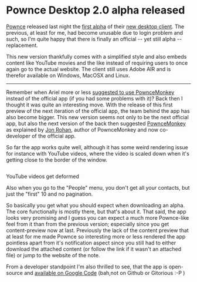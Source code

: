 # Pownce Desktop 2.0 alpha released

<img src="http://img.skitch.com/20080712-n6ftn8516dtk7hrkh6tsxmgbim.png" class="left" alt="" />[Pownce](http://pownce.com) released last night the [first alpha](http://blog.pownce.com/2008/07/11/pownce-desktop-20-alpha/) of their [new desktop client](http://pownce.com/download/). The previous, at least for me, had become unusable due to login problem and such, so I'm quite happy that there is finally an official -- yet still alpha -- replacement.

This new version thankfully comes with a simplified style and also embeds content like YouTube movies and the like instead of requiring users to once again go to the actual website. The client still uses Adobe AIR and is therefor available on Windows, MacOSX and Linux. 

-------------------------------

Remember when Ariel more or less [suggested to use PownceMonkey](http://zerokspot.com/weblog/2008/07/02/new-pownce-app-on-the-horizon/) instead of the official app (if you had some problems with it)? Back then I thought it was quite an interesting move. With the release of this first preview of the next iteration of the official app, the team behind the app has also become bigger. This new version seems not only to be the next official app, but also the next version of the back then suggested [PownceMonkey](http://powncemonkey.com) as explained by [Jon Rohan](http://powncemonkey.com/blog/2008/07/11/pownce-monkey-monkey-awesome/), author of PownceMonkey and now co-developer of the official app.

So far the app works quite well, although it has some weird rendering issue for instance with YouTube videos, where the video is scaled down when it's getting close to the border of the window.

<div class="figure"><img src="http://img.skitch.com/20080712-cnjjx77jr6gn2bpjx31h4u18jm.png" alt=""/><p class="caption">YouTube videos get deformed</p></div>

Also when you go to the "People" menu, you don't get all your contacts, but just the "first" 10 and no pagination.

So basically you get what you should expect when downloading an alpha. The core functionally is mostly there, but that's about it. That said, the app looks very promising and I guess you can expect a much more Pownce-like feel from it than from the previous version; especially since you get content-preview now at last. Previously the lack of the content preview that at least for me made Pownce so interesting more or less rendered the app pointless apart from it's notification aspect since you still had to either download the attached content (or follow the link if it wasn't an attached file) or jump to the website of the note.

From a developer standpoint I'm also thrilled to see, that the app is open-source and [available on Google Code](http://code.google.com/p/powncedesktop/) (bah,not on Github or Gitorious :-P )